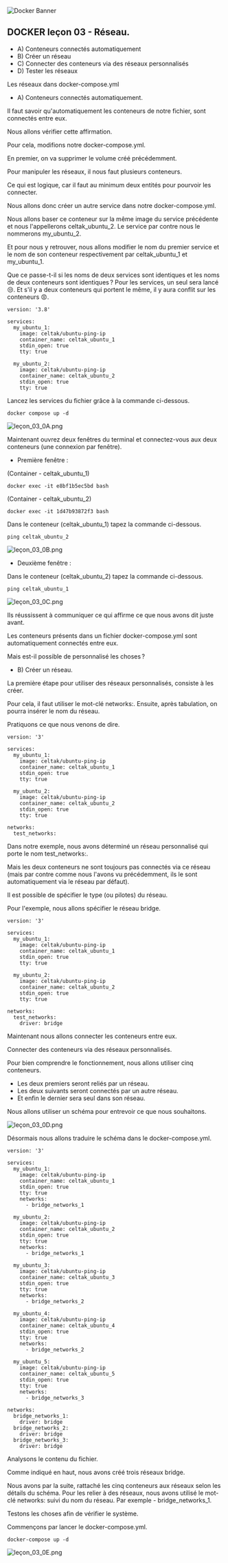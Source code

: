 ![Docker Banner](https://thingsolver.com/wp-content/uploads/docker-cover.png)

## DOCKER leçon 03 - Réseau.

- A) Conteneurs connectés automatiquement
- B) Créer un réseau
- C) Connecter des conteneurs via des réseaux personnalisés
- D) Tester les réseaux
 
Les réseaux dans docker-compose.yml

- A) Conteneurs connectés automatiquement.

Il faut savoir qu'automatiquement les conteneurs de notre fichier, sont connectés entre eux.

Nous allons vérifier cette affirmation.

Pour cela, modifions notre docker-compose.yml. 

En premier, on va supprimer le volume créé précédemment.

Pour manipuler les réseaux, il nous faut plusieurs conteneurs. 

Ce qui est logique, car il faut au minimum deux entités pour pourvoir les connecter.

Nous allons donc créer un autre service dans notre docker-compose.yml.

Nous allons baser ce conteneur sur la même image du service précédente et nous l'appellerons celtak_ubuntu_2. Le service par contre nous le nommerons my_ubuntu_2.

Et pour nous y retrouver, nous allons modifier le nom du premier service et le nom de son conteneur respectivement par celtak_ubuntu_1 et my_ubuntu_1.

Que ce passe-t-il si les noms de deux services sont identiques et les noms de deux conteneurs sont identiques ? Pour les services, un seul sera lancé 😒. Et s'il y a deux conteneurs qui portent le même, il y aura conflit sur les conteneurs 😡.

```
version: '3.8'

services:
  my_ubuntu_1:
    image: celtak/ubuntu-ping-ip
    container_name: celtak_ubuntu_1
    stdin_open: true
    tty: true

  my_ubuntu_2:
    image: celtak/ubuntu-ping-ip
    container_name: celtak_ubuntu_2
    stdin_open: true
    tty: true
```
Lancez les services du fichier grâce à la commande ci-dessous.
```
docker compose up -d
```
![leçon_03_0A.png](./images/leçon_03_0A.png)

Maintenant ouvrez deux fenêtres du terminal et connectez-vous aux deux conteneurs (une connexion par fenêtre).

- Première fenêtre :

(Container - celtak_ubuntu_1)
```
docker exec -it e8bf1b5ec5bd bash
```
(Container - celtak_ubuntu_2)
```
docker exec -it 1d47b93872f3 bash
```
Dans le conteneur (celtak_ubuntu_1) tapez la commande ci-dessous.
```
ping celtak_ubuntu_2
```
![leçon_03_0B.png](./images/leçon_03_0B.png)

- Deuxième fenêtre :

Dans le conteneur (celtak_ubuntu_2) tapez la commande ci-dessous.
```
ping celtak_ubuntu_1
```
![leçon_03_0C.png](./images/leçon_03_0C.png)

Ils réussissent à communiquer ce qui affirme ce que nous avons dit juste avant.

Les conteneurs présents dans un fichier docker-compose.yml sont automatiquement connectés entre eux.

Mais est-il possible de personnalisé les choses ?

- B) Créer un réseau.

La première étape pour utiliser des réseaux personnalisés, consiste à les créer.

Pour cela, il faut utiliser le mot-clé networks:. Ensuite, après tabulation, on pourra insérer le nom du réseau.

Pratiquons ce que nous venons de dire.
```
version: '3'

services:
  my_ubuntu_1:
    image: celtak/ubuntu-ping-ip
    container_name: celtak_ubuntu_1
    stdin_open: true
    tty: true

  my_ubuntu_2:
    image: celtak/ubuntu-ping-ip
    container_name: celtak_ubuntu_2
    stdin_open: true
    tty: true

networks:
  test_networks:
```
Dans notre exemple, nous avons déterminé un réseau personnalisé qui porte le nom test_networks:. 

Mais les deux conteneurs ne sont toujours pas connectés via ce réseau (mais par contre comme nous l'avons vu précédemment, ils le sont automatiquement via le réseau par défaut).

Il est possible de spécifier le type (ou pilotes) du réseau.

Pour l'exemple, nous allons spécifier le réseau bridge.
```
version: '3'

services:
  my_ubuntu_1:
    image: celtak/ubuntu-ping-ip
    container_name: celtak_ubuntu_1
    stdin_open: true
    tty: true

  my_ubuntu_2:
    image: celtak/ubuntu-ping-ip
    container_name: celtak_ubuntu_2
    stdin_open: true
    tty: true

networks:
  test_networks:
    driver: bridge
```
Maintenant nous allons connecter les conteneurs entre eux.

Connecter des conteneurs via des réseaux personnalisés.

Pour bien comprendre le fonctionnement, nous allons utiliser cinq conteneurs.

- Les deux premiers seront reliés par un réseau. 
- Les deux suivants seront connectés par un autre réseau.
- Et enfin le dernier sera seul dans son réseau.

Nous allons utiliser un schéma pour entrevoir ce que nous souhaitons.

![leçon_03_0D.png](./images/leçon_03_0D.png)

Désormais nous allons traduire le schéma dans le docker-compose.yml.

```
version: '3'

services:
  my_ubuntu_1:
    image: celtak/ubuntu-ping-ip
    container_name: celtak_ubuntu_1
    stdin_open: true
    tty: true
    networks:
      - bridge_networks_1 

  my_ubuntu_2:
    image: celtak/ubuntu-ping-ip
    container_name: celtak_ubuntu_2
    stdin_open: true
    tty: true
    networks:
      - bridge_networks_1 

  my_ubuntu_3:
    image: celtak/ubuntu-ping-ip
    container_name: celtak_ubuntu_3
    stdin_open: true
    tty: true
    networks:
      - bridge_networks_2 

  my_ubuntu_4:
    image: celtak/ubuntu-ping-ip
    container_name: celtak_ubuntu_4
    stdin_open: true
    tty: true
    networks:
      - bridge_networks_2 

  my_ubuntu_5:
    image: celtak/ubuntu-ping-ip
    container_name: celtak_ubuntu_5
    stdin_open: true
    tty: true
    networks:
      - bridge_networks_3

networks:
  bridge_networks_1:
    driver: bridge
  bridge_networks_2:
    driver: bridge
  bridge_networks_3:
    driver: bridge
```
Analysons le contenu du fichier.

Comme indiqué en haut, nous avons créé trois réseaux bridge.

Nous avons par la suite, rattaché les cinq conteneurs aux réseaux selon les détails du schéma. Pour les relier à des réseaux, nous avons utilisé le mot-clé networks: suivi du nom du réseau. Par exemple - bridge_networks_1.

Testons les choses afin de vérifier le système.

Commençons par lancer le docker-compose.yml.
```
docker-compose up -d
```
![leçon_03_0E.png](./images/leçon_03_0E.png)


